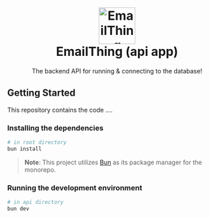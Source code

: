 <h1 align="center">
  <a href="https://emailthing.app/home" target="_blank">
    <img src="https://emailthing.app/logo.png" alt="EmailThing Logo" width="84">
  </a>
  <br>
  EmailThing (api app)
</h1>

<p align="center">The backend API for running & connecting to the database!</p>

## Getting Started

This repository contains the code ....

### Installing the dependencies

```sh
# in root directory
bun install
```

> **Note**: This project utilizes [Bun](https://bun.sh) as its package manager for the monorepo.

### Running the development environment

```sh
# in api directory
bun dev
```
